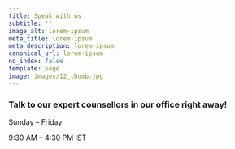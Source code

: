 ```yaml
---
title: Speak with us
subtitle: ''
image_alt: lorem-ipsum
meta_title: lorem-ipsum
meta_description: lorem-ipsum
canonical_url: lorem-ipsum
no_index: false
template: page
image: images/12_thumb.jpg
---
```

### Talk to our expert counsellors in our office right away!

Sunday – Friday 


9:30 AM – 4:30 PM IST


